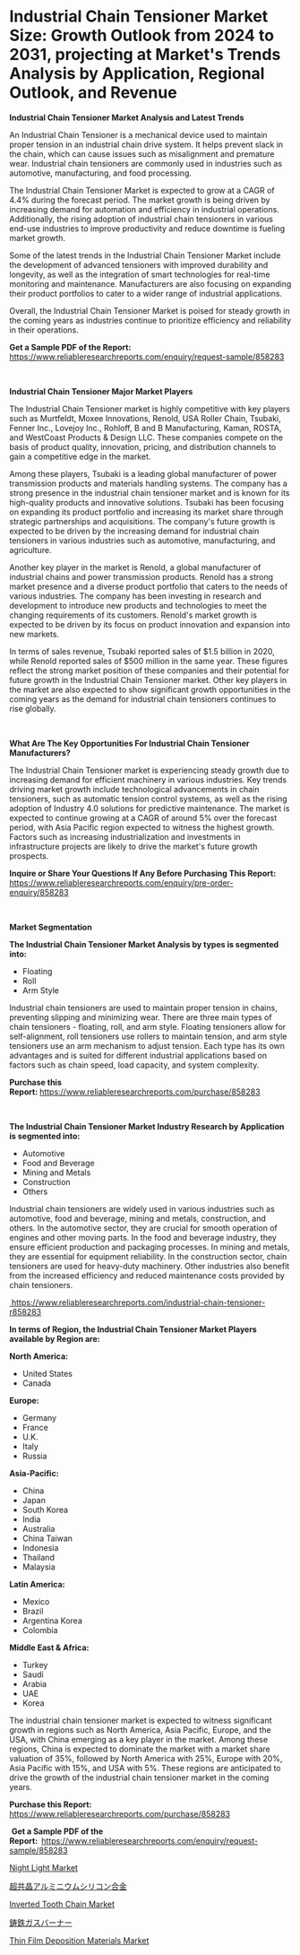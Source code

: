 <p><h1>Industrial Chain Tensioner Market Size: Growth Outlook from 2024 to 2031, projecting at Market's Trends Analysis by Application, Regional Outlook, and Revenue</h1></p><p><strong>Industrial Chain Tensioner Market Analysis and Latest Trends</strong></p>
<p><p>An Industrial Chain Tensioner is a mechanical device used to maintain proper tension in an industrial chain drive system. It helps prevent slack in the chain, which can cause issues such as misalignment and premature wear. Industrial chain tensioners are commonly used in industries such as automotive, manufacturing, and food processing.</p><p>The Industrial Chain Tensioner Market is expected to grow at a CAGR of 4.4% during the forecast period. The market growth is being driven by increasing demand for automation and efficiency in industrial operations. Additionally, the rising adoption of industrial chain tensioners in various end-use industries to improve productivity and reduce downtime is fueling market growth.</p><p>Some of the latest trends in the Industrial Chain Tensioner Market include the development of advanced tensioners with improved durability and longevity, as well as the integration of smart technologies for real-time monitoring and maintenance. Manufacturers are also focusing on expanding their product portfolios to cater to a wider range of industrial applications.</p><p>Overall, the Industrial Chain Tensioner Market is poised for steady growth in the coming years as industries continue to prioritize efficiency and reliability in their operations.</p></p>
<p><strong>Get a Sample PDF of the Report:&nbsp;</strong> <a href="https://www.reliableresearchreports.com/enquiry/request-sample/858283">https://www.reliableresearchreports.com/enquiry/request-sample/858283</a></p>
<p>&nbsp;</p>
<p><strong>Industrial Chain Tensioner Major Market Players</strong></p>
<p><p>The Industrial Chain Tensioner market is highly competitive with key players such as Murtfeldt, Moxee Innovations, Renold, USA Roller Chain, Tsubaki, Fenner Inc., Lovejoy Inc., Rohloff, B and B Manufacturing, Kaman, ROSTA, and WestCoast Products & Design LLC. These companies compete on the basis of product quality, innovation, pricing, and distribution channels to gain a competitive edge in the market.</p><p>Among these players, Tsubaki is a leading global manufacturer of power transmission products and materials handling systems. The company has a strong presence in the industrial chain tensioner market and is known for its high-quality products and innovative solutions. Tsubaki has been focusing on expanding its product portfolio and increasing its market share through strategic partnerships and acquisitions. The company's future growth is expected to be driven by the increasing demand for industrial chain tensioners in various industries such as automotive, manufacturing, and agriculture.</p><p>Another key player in the market is Renold, a global manufacturer of industrial chains and power transmission products. Renold has a strong market presence and a diverse product portfolio that caters to the needs of various industries. The company has been investing in research and development to introduce new products and technologies to meet the changing requirements of its customers. Renold's market growth is expected to be driven by its focus on product innovation and expansion into new markets.</p><p>In terms of sales revenue, Tsubaki reported sales of $1.5 billion in 2020, while Renold reported sales of $500 million in the same year. These figures reflect the strong market position of these companies and their potential for future growth in the Industrial Chain Tensioner market. Other key players in the market are also expected to show significant growth opportunities in the coming years as the demand for industrial chain tensioners continues to rise globally.</p></p>
<p>&nbsp;</p>
<p><strong>What Are The Key Opportunities For Industrial Chain Tensioner Manufacturers?</strong></p>
<p><p>The Industrial Chain Tensioner market is experiencing steady growth due to increasing demand for efficient machinery in various industries. Key trends driving market growth include technological advancements in chain tensioners, such as automatic tension control systems, as well as the rising adoption of Industry 4.0 solutions for predictive maintenance. The market is expected to continue growing at a CAGR of around 5% over the forecast period, with Asia Pacific region expected to witness the highest growth. Factors such as increasing industrialization and investments in infrastructure projects are likely to drive the market's future growth prospects.</p></p>
<p><strong>Inquire or Share Your Questions If Any Before Purchasing This Report:</strong> <a href="https://www.reliableresearchreports.com/enquiry/pre-order-enquiry/858283">https://www.reliableresearchreports.com/enquiry/pre-order-enquiry/858283</a></p>
<p>&nbsp;</p>
<p><strong>Market Segmentation</strong></p>
<p><strong>The Industrial Chain Tensioner Market Analysis by types is segmented into:</strong></p>
<p><ul><li>Floating</li><li>Roll</li><li>Arm Style</li></ul></p>
<p><p>Industrial chain tensioners are used to maintain proper tension in chains, preventing slipping and minimizing wear. There are three main types of chain tensioners - floating, roll, and arm style. Floating tensioners allow for self-alignment, roll tensioners use rollers to maintain tension, and arm style tensioners use an arm mechanism to adjust tension. Each type has its own advantages and is suited for different industrial applications based on factors such as chain speed, load capacity, and system complexity.</p></p>
<p><strong>Purchase this Report:&nbsp;</strong><a href="https://www.reliableresearchreports.com/purchase/858283">https://www.reliableresearchreports.com/purchase/858283</a></p>
<p>&nbsp;</p>
<p><strong>The Industrial Chain Tensioner Market Industry Research by Application is segmented into:</strong></p>
<p><ul><li>Automotive</li><li>Food and Beverage</li><li>Mining and Metals</li><li>Construction</li><li>Others</li></ul></p>
<p><p>Industrial chain tensioners are widely used in various industries such as automotive, food and beverage, mining and metals, construction, and others. In the automotive sector, they are crucial for smooth operation of engines and other moving parts. In the food and beverage industry, they ensure efficient production and packaging processes. In mining and metals, they are essential for equipment reliability. In the construction sector, chain tensioners are used for heavy-duty machinery. Other industries also benefit from the increased efficiency and reduced maintenance costs provided by chain tensioners.</p></p>
<p><a href="https://www.reliableresearchreports.com/industrial-chain-tensioner-r858283">&nbsp;https://www.reliableresearchreports.com/industrial-chain-tensioner-r858283</a></p>
<p><strong>In terms of Region, the Industrial Chain Tensioner Market Players available by Region are:</strong></p>
<p>
    <p> <strong> North America: </strong>
        <ul>
            <li>United States</li>
            <li>Canada</li>
        </ul>
        </p> 
    <p> <strong> Europe: </strong>
        <ul>
            <li>Germany</li>
            <li>France</li>
            <li>U.K.</li>
            <li>Italy</li>
            <li>Russia</li>
        </ul>
        </p> 
    <p> <strong> Asia-Pacific: </strong>
        <ul>
            <li>China</li>
            <li>Japan</li>
            <li>South Korea</li>
            <li>India</li>
            <li>Australia</li>
            <li>China Taiwan</li>
            <li>Indonesia</li>
            <li>Thailand</li>
            <li>Malaysia</li>
        </ul>
        </p> 
    <p> <strong> Latin America: </strong>
        <ul>
            <li>Mexico</li>
            <li>Brazil</li>
            <li>Argentina Korea</li>
            <li>Colombia</li>
        </ul>
        </p> 
    <p> <strong> Middle East & Africa: </strong>
        <ul>
            <li>Turkey</li>
            <li>Saudi</li>
            <li>Arabia</li>
            <li>UAE</li>
            <li>Korea</li>
        </ul>
    </p>
    </p>
<p><p>The industrial chain tensioner market is expected to witness significant growth in regions such as North America, Asia Pacific, Europe, and the USA, with China emerging as a key player in the market. Among these regions, China is expected to dominate the market with a market share valuation of 35%, followed by North America with 25%, Europe with 20%, Asia Pacific with 15%, and USA with 5%. These regions are anticipated to drive the growth of the industrial chain tensioner market in the coming years.</p></p>
<p><strong>Purchase this Report: </strong><a href="https://www.reliableresearchreports.com/purchase/858283">https://www.reliableresearchreports.com/purchase/858283</a></p>
<p>&nbsp;<strong>Get a Sample PDF of the Report:&nbsp;&nbsp;</strong><a href="https://www.reliableresearchreports.com/enquiry/request-sample/858283">https://www.reliableresearchreports.com/enquiry/request-sample/858283</a></p>
<p><strong></strong></p>
<p><p><a href="https://www.linkedin.com/pulse/analyzing-night-light-market-global-industry-perspective-3nrbe?trackingId=eYqd5OawGO4Xeq1%2FTg3MZA%3D%3D">Night Light Market</a></p><p><a href="https://github.com/dadanedu33/Market-Research-Report-List-1/blob/main/942996127800.md">超共晶アルミニウムシリコン合金</a></p><p><a href="https://github.com/Paul14Anderson63/Market-Research-Report-List-3/blob/main/inverted-tooth-chain-market.md">Inverted Tooth Chain Market</a></p><p><a href="https://medium.com/@amberchain86/%E9%8B%B3%E9%89%84%E3%82%AC%E3%82%B9%E3%83%90%E3%83%BC%E3%83%8A%E3%83%BC%E3%83%9E%E3%83%BC%E3%82%B1%E3%83%83%E3%83%88-%E5%B8%82%E5%A0%B4%E3%82%B7%E3%82%A7%E3%82%A2-%E5%B8%82%E5%A0%B4%E3%83%88%E3%83%AC%E3%83%B3%E3%83%89-%E3%81%8A%E3%82%88%E3%81%B3%E5%B0%86%E6%9D%A5%E3%81%AE%E6%88%90%E9%95%B7%E3%82%92%E6%8E%A2%E3%82%8B-c7b846e26dca">鋳鉄ガスバーナー</a></p><p><a href="https://issuu.com/reportprime-2/docs/thin-film-deposition-materials-market-size-2030.pp">Thin Film Deposition Materials Market</a></p></p>